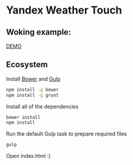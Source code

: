 Yandex Weather Touch
====================
## Woking example:
[DEMO](http://exp.andb.me/forecast-touch)

## Ecosystem
Install [Bower](http://bower.io/) and [Gulp](http://gulpjs.com/)
```bash
npm install -g bower
npm install -g grunt
```
Install all of the dependencies
```bash
bower install
npm install
```
Run the default Gulp task to prepare required files
```bash
gulp
```
Open index.html :)
